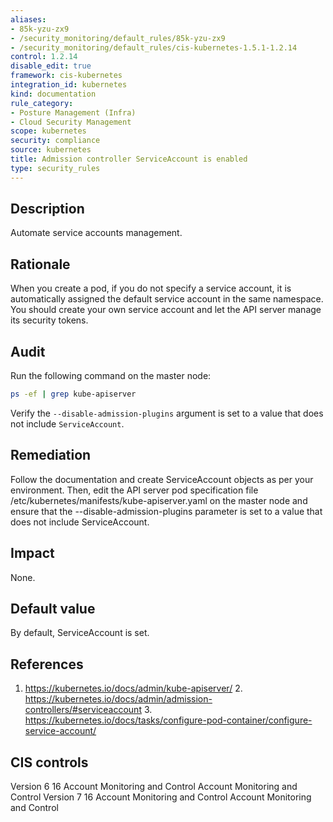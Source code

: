 ```yaml
---
aliases:
- 85k-yzu-zx9
- /security_monitoring/default_rules/85k-yzu-zx9
- /security_monitoring/default_rules/cis-kubernetes-1.5.1-1.2.14
control: 1.2.14
disable_edit: true
framework: cis-kubernetes
integration_id: kubernetes
kind: documentation
rule_category:
- Posture Management (Infra)
- Cloud Security Management
scope: kubernetes
security: compliance
source: kubernetes
title: Admission controller ServiceAccount is enabled
type: security_rules
---
```


## Description

Automate service accounts management.

## Rationale

When you create a pod, if you do not specify a service account, it is automatically assigned the default service account in the same namespace. You should create your own service account and let the API server manage its security tokens.

## Audit

Run the following command on the master node:

```bash
ps -ef | grep kube-apiserver
```

Verify the `--disable-admission-plugins` argument is set to a value that does not include `ServiceAccount`.

## Remediation

Follow the documentation and create ServiceAccount objects as per your environment. Then, edit the API server pod specification file /etc/kubernetes/manifests/kube-apiserver.yaml on the master node and ensure that the --disable-admission-plugins parameter is set to a value that does not include ServiceAccount.

## Impact

None.

## Default value

By default, ServiceAccount is set.

## References

1. https://kubernetes.io/docs/admin/kube-apiserver/ 2. https://kubernetes.io/docs/admin/admission-controllers/#serviceaccount 3. https://kubernetes.io/docs/tasks/configure-pod-container/configure-service-account/

## CIS controls

Version 6 16 Account Monitoring and Control Account Monitoring and Control Version 7 16 Account Monitoring and Control Account Monitoring and Control
